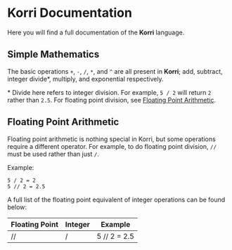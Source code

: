 # Korri Documentation

Here you will find a full documentation of the __Korri__ language.

## Simple Mathematics

The basic operations `+`, `-`, `/`, `*`, and `^` are all present in __Korri__; add, subtract, integer divide\*, multiply, and exponential respectively.

\* Divide here refers to integer division. For example, `5 / 2` will return `2` rather than `2.5`. For floating point division, see [Floating Point Arithmetic](#floating-point-arithmetic).

## Floating Point Arithmetic

Floating point arithmetic is nothing special in Korri, but some operations require a different operator. For example, to do floating point division, `//` must be used rather than just `/`.

Example:

```
5 / 2 = 2
5 // 2 = 2.5
```

A full list of the floating point equivalent of integer operations can be found below:

| Floating Point | Integer | Example         |
|----------------|---------|-----------------|
| //             | /       | 5 // 2 = 2.5    |
